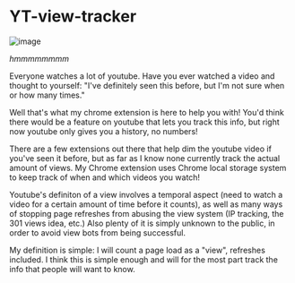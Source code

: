 # YT-view-tracker

![image](https://user-images.githubusercontent.com/69275171/119916296-e5820580-bf29-11eb-91d6-007b5e99a1a5.png)

*hmmmmmmmm*

Everyone watches a lot of youtube. Have you ever watched a video and thought to yourself: "I've definitely seen this before, but I'm not sure when or how many times."

Well that's what my chrome extension is here to help you with! You'd think there would be a feature on youtube that lets you track this info, but right now youtube only gives you a history, no numbers!

There are a few extensions out there that help dim the youtube video if you've seen it before, but as far as I know none currently track the actual amount of views. My Chrome extension uses Chrome local storage system to keep track of when and which videos you watch!

Youtube's definiton of a view involves a temporal aspect (need to watch a video for a certain amount of time before it counts), as well as many ways of stopping page refreshes from abusing the view system (IP tracking, the 301 views idea, etc.) Also plenty of it is simply unknown to the public, in order to avoid view bots from being successful.

My definition is simple: I will count a page load as a "view", refreshes included. I think this is simple enough and will for the most part track the info that people will want to know.


